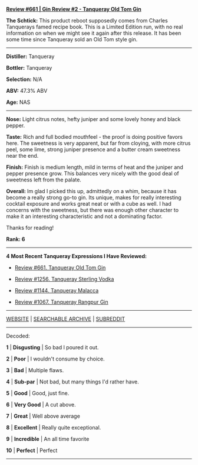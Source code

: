 
[**Review #661 | Gin Review #2 - Tanqueray Old Tom Gin**]( https://t8ke.review/review-661-tanqueray-old-tom-gin/)

**The Schtick:** This product reboot supposedly comes from Charles Tanquerays famed recipe book. This is a Limited Edition run, with no real information on when we might see it again after this release. It has been some time since Tanqueray sold an Old Tom style gin.

-----

**Distiller:** Tanqueray

**Bottler:** Tanqueray

**Selection:** N/A

**ABV:** 47.3% ABV

**Age:** NAS 

-----

**Nose:**  Light citrus notes, hefty juniper and some lovely honey and black pepper. 

**Taste:** Rich and full bodied mouthfeel - the proof is doing positive favors here. The sweetness is very apparent, but far from cloying, with more citrus peel, some lime, strong juniper presence and a butter cream sweetness near the end. 

**Finish:** Finish is medium length, mild in terms of heat and the juniper and pepper presence grow. This balances very nicely with the good deal of sweetness left from the palate. 

**Overall:** Im glad I picked this up, admittedly on a whim, because it has become a really strong go-to gin. Its unique, makes for really interesting cocktail exposure and works great neat or with a cube as well. I had concerns with the sweetness, but there was enough other character to make it an interesting characteristic and not a dominating factor. 

Thanks for reading!

**Rank: 6**

----- 

**4 Most Recent Tanqueray Expressions I Have Reviewed:** 

- [Review #661. Tanqueray Old Tom Gin]( https://t8ke.review/review-661-tanqueray-old-tom-gin/) 

- [Review #1256. Tanqueray Sterling Vodka]( https://t8ke.review/review-1256-tanqueray-sterling-vodka) 

- [Review #1144. Tanqueray Malacca ]( https://t8ke.review/review-1144-tanqueray-malacca/) 

- [Review #1067. Tanqueray Rangpur Gin]( https://t8ke.review/review-1067-tanqueray-rangpur-gin/) 

-----

[WEBSITE](https://t8ke.review) | [SEARCHABLE ARCHIVE](https://t8ke.review/review-archive/) | [SUBREDDIT](https://reddit.com/r/t8kereviews)

-----

Decoded:

**1** | **Disgusting** | So bad I poured it out.

**2** | **Poor** | I wouldn't consume by choice.

**3** | **Bad** | Multiple flaws.

**4** | **Sub-par** | Not bad, but many things I'd rather have.

**5** | **Good** | Good, just fine.

**6** | **Very Good** | A cut above.

**7** | **Great** | Well above average

**8** | **Excellent** | Really quite exceptional.

**9** | **Incredible** | An all time favorite

**10** | **Perfect** | Perfect

----

